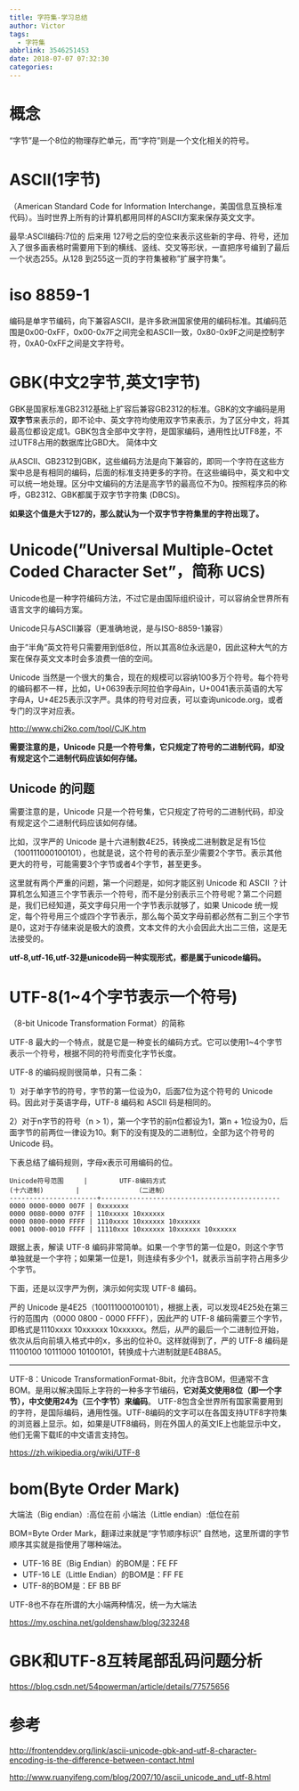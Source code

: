```yaml
---
title: 字符集-学习总结
author: Victor
tags:
  - 字符集
abbrlink: 3546251453
date: 2018-07-07 07:32:30
categories:
---
```

# 概念
“字节”是一个8位的物理存贮单元，而“字符”则是一个文化相关的符号。

# ASCII(1字节)
（American Standard Code for Information Interchange，美国信息互换标准代码）。当时世界上所有的计算机都用同样的ASCII方案来保存英文文字。

最早:ASCII编码:7位的
后来用 127号之后的空位来表示这些新的字母、符号，还加入了很多画表格时需要用下到的横线、竖线、交叉等形状，一直把序号编到了最后一个状态255。从128 到255这一页的字符集被称”扩展字符集“。

# iso 8859-1

编码是单字节编码，向下兼容ASCII，是许多欧洲国家使用的编码标准。其编码范围是0x00-0xFF，0x00-0x7F之间完全和ASCII一致，0x80-0x9F之间是控制字符，0xA0-0xFF之间是文字符号。



# GBK(中文2字节,英文1字节)

GBK是国家标准GB2312基础上扩容后兼容GB2312的标准。GBK的文字编码是用**双字节**来表示的，即不论中、英文字符均使用双字节来表示，为了区分中文，将其最高位都设定成1。GBK包含全部中文字符，是国家编码，通用性比UTF8差，不过UTF8占用的数据库比GBD大。 
简体中文

从ASCII、GB2312到GBK，这些编码方法是向下兼容的，即同一个字符在这些方案中总是有相同的编码，后面的标准支持更多的字符。在这些编码中，英文和中文可以统一地处理。区分中文编码的方法是高字节的最高位不为0。按照程序员的称呼，GB2312、GBK都属于双字节字符集 (DBCS)。


**如果这个值是大于127的，那么就认为一个双字节字符集里的字符出现了。**

# Unicode(”Universal Multiple-Octet Coded Character Set”，简称 UCS)
Unicode也是一种字符编码方法，不过它是由国际组织设计，可以容纳全世界所有语言文字的编码方案。

Unicode只与ASCII兼容（更准确地说，是与ISO-8859-1兼容）

由于”半角”英文符号只需要用到低8位，所以其高8位永远是0，因此这种大气的方案在保存英文文本时会多浪费一倍的空间。


Unicode 当然是一个很大的集合，现在的规模可以容纳100多万个符号。每个符号的编码都不一样，比如，U+0639表示阿拉伯字母Ain，U+0041表示英语的大写字母A，U+4E25表示汉字严。具体的符号对应表，可以查询unicode.org，或者专门的汉字对应表。

http://www.chi2ko.com/tool/CJK.htm

**需要注意的是，Unicode 只是一个符号集，它只规定了符号的二进制代码，却没有规定这个二进制代码应该如何存储。**

## Unicode 的问题
需要注意的是，Unicode 只是一个符号集，它只规定了符号的二进制代码，却没有规定这个二进制代码应该如何存储。

比如，汉字严的 Unicode 是十六进制数4E25，转换成二进制数足足有15位（100111000100101），也就是说，这个符号的表示至少需要2个字节。表示其他更大的符号，可能需要3个字节或者4个字节，甚至更多。

这里就有两个严重的问题，第一个问题是，如何才能区别 Unicode 和 ASCII ？计算机怎么知道三个字节表示一个符号，而不是分别表示三个符号呢？第二个问题是，我们已经知道，英文字母只用一个字节表示就够了，如果 Unicode 统一规定，每个符号用三个或四个字节表示，那么每个英文字母前都必然有二到三个字节是0，这对于存储来说是极大的浪费，文本文件的大小会因此大出二三倍，这是无法接受的。

**utf-8,utf-16,utf-32是unicode码一种实现形式，都是属于unicode编码。**


# UTF-8(1~4个字节表示一个符号)
（8-bit Unicode Transformation Format）的简称

UTF-8 最大的一个特点，就是它是一种变长的编码方式。它可以使用1~4个字节表示一个符号，根据不同的符号而变化字节长度。

UTF-8 的编码规则很简单，只有二条：

1）对于单字节的符号，字节的第一位设为0，后面7位为这个符号的 Unicode 码。因此对于英语字母，UTF-8 编码和 ASCII 码是相同的。

2）对于n字节的符号（n > 1），第一个字节的前n位都设为1，第n + 1位设为0，后面字节的前两位一律设为10。剩下的没有提及的二进制位，全部为这个符号的 Unicode 码。

下表总结了编码规则，字母x表示可用编码的位。

```
Unicode符号范围     |        UTF-8编码方式
(十六进制)        |              （二进制）
----------------------+---------------------------------------------
0000 0000-0000 007F | 0xxxxxxx
0000 0080-0000 07FF | 110xxxxx 10xxxxxx
0000 0800-0000 FFFF | 1110xxxx 10xxxxxx 10xxxxxx
0001 0000-0010 FFFF | 11110xxx 10xxxxxx 10xxxxxx 10xxxxxx
```
跟据上表，解读 UTF-8 编码非常简单。如果一个字节的第一位是0，则这个字节单独就是一个字符；如果第一位是1，则连续有多少个1，就表示当前字符占用多少个字节。

下面，还是以汉字严为例，演示如何实现 UTF-8 编码。

严的 Unicode 是4E25（100111000100101），根据上表，可以发现4E25处在第三行的范围内（0000 0800 - 0000 FFFF），因此严的 UTF-8 编码需要三个字节，即格式是1110xxxx 10xxxxxx 10xxxxxx。然后，从严的最后一个二进制位开始，依次从后向前填入格式中的x，多出的位补0。这样就得到了，严的 UTF-8 编码是11100100 10111000 10100101，转换成十六进制就是E4B8A5。


-----



UTF-8：Unicode TransformationFormat-8bit，允许含BOM，但通常不含BOM。是用以解决国际上字符的一种多字节编码，**它对英文使用8位（即一个字节），中文使用24为（三个字节）来编码**。
UTF-8包含全世界所有国家需要用到的字符，是国际编码，通用性强。UTF-8编码的文字可以在各国支持UTF8字符集的浏览器上显示。如，如果是UTF8编码，则在外国人的英文IE上也能显示中文，他们无需下载IE的中文语言支持包。 

https://zh.wikipedia.org/wiki/UTF-8


# bom(Byte Order Mark)

大端法（Big endian）:高位在前
小端法（Little endian）:低位在前

BOM=Byte Order Mark，翻译过来就是“字节顺序标识”
自然地，这里所谓的字节顺序其实就是指使用了哪种端法。

- UTF-16 BE（Big Endian）的BOM是：FE FF
- UTF-16 LE（Little Endian）的BOM是：FF FE
- UTF-8的BOM是：EF BB BF

UTF-8也不存在所谓的大小端两种情况，统一为大端法

https://my.oschina.net/goldenshaw/blog/323248


# GBK和UTF-8互转尾部乱码问题分析
https://blog.csdn.net/54powerman/article/details/77575656




# 参考
http://frontenddev.org/link/ascii-unicode-gbk-and-utf-8-character-encoding-is-the-difference-between-contact.html

http://www.ruanyifeng.com/blog/2007/10/ascii_unicode_and_utf-8.html